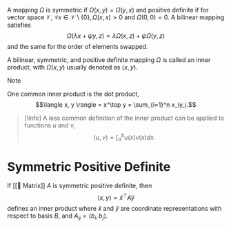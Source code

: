 A mapping $\Omega$ is symmetric if $\Omega(x, y) = \Omega(y, x)$ and positive definite if for vector space $\mathcal{V}$, $\forall x \in \mathcal{V} \setminus \{ 0 \}, \Omega(x, x) > 0$ and $\Omega(0, 0) = 0$. A bilinear mapping satisfies $$\Omega(\lambda x + \psi y, z) = \lambda\Omega(x, z) + \psi\Omega(y, z)$$ and the same for the order of elements swapped.

A bilinear, symmetric, and positive definite mapping $\Omega$ is called an inner product, with $\Omega(x, y)$ usually denoted as $\langle x, y \rangle$.

> [!note]
> One common inner product is the dot product, $$\langle x, y \rangle = x^\top y = \sum_{i=1}^n x_iy_i.$$

> [!info]
> A less common definition of the inner product can be applied to functions $u$ and $v$, $$\langle u, v \rangle = \int_a^b u(x) v(x) dx.$$

# Symmetric Positive Definite
If [[🍱 Matrix]] $A$ is symmetric positive definite, then $$\langle x, y \rangle = \hat{x}^\top A \hat{y}$$ defines an inner product where $\hat{x}$ and $\hat{y}$ are coordinate representations with respect to basis $B$, and $A_{ij} = \langle b_i, b_j \rangle$.